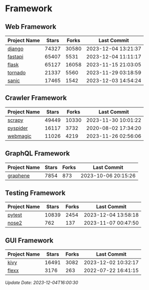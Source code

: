 # Framework

## Web Framework
| Project Name | Stars | Forks | Last Commit |
| ------------ | ----- | ----- | ----------- |
| [django](https://github.com/django/django) | 74327 | 30580 | 2023-12-04 13:21:37 |
| [fastapi](https://github.com/tiangolo/fastapi) | 65407 | 5531 | 2023-12-04 11:11:17 |
| [flask](https://github.com/pallets/flask) | 65127 | 16058 | 2023-11-15 21:03:05 |
| [tornado](https://github.com/tornadoweb/tornado) | 21337 | 5560 | 2023-11-29 03:18:59 |
| [sanic](https://github.com/sanic-org/sanic) | 17465 | 1542 | 2023-12-03 14:54:24 |

## Crawler Framework
| Project Name | Stars | Forks | Last Commit |
| ------------ | ----- | ----- | ----------- |
| [scrapy](https://github.com/scrapy/scrapy) | 49449 | 10330 | 2023-11-30 10:01:22 |
| [pyspider](https://github.com/binux/pyspider) | 16117 | 3732 | 2020-08-02 17:34:20 |
| [webmagic](https://github.com/code4craft/webmagic) | 11026 | 4219 | 2023-11-26 02:56:06 |

## GraphQL Framework
| Project Name | Stars | Forks | Last Commit |
| ------------ | ----- | ----- | ----------- |
| [graphene](https://github.com/graphql-python/graphene) | 7854 | 873 | 2023-10-06 20:15:26 |

## Testing Framework
| Project Name | Stars | Forks | Last Commit |
| ------------ | ----- | ----- | ----------- |
| [pytest](https://github.com/pytest-dev/pytest) | 10839 | 2454 | 2023-12-04 13:58:18 |
| [nose2](https://github.com/nose-devs/nose2) | 762 | 137 | 2023-11-07 00:47:50 |

## GUI Framework
| Project Name | Stars | Forks | Last Commit |
| ------------ | ----- | ----- | ----------- |
| [kivy](https://github.com/kivy/kivy) | 16491 | 3082 | 2023-12-02 10:32:17 |
| [flexx](https://github.com/flexxui/flexx) | 3176 | 263 | 2022-07-22 16:41:15 |

*Update Date: 2023-12-04T16:00:30*
